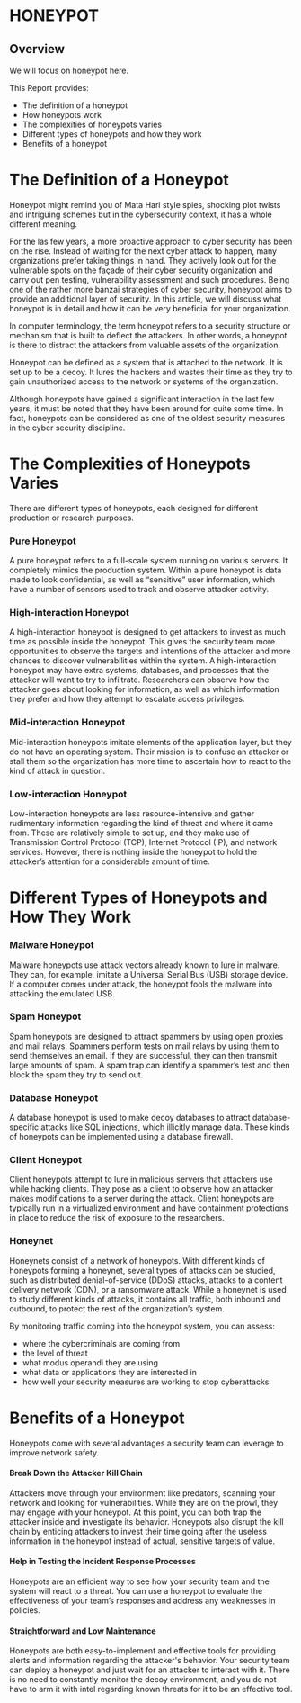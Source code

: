 # HONEYPOT

## Overview

 We will focus on honeypot here.

This Report provides:

* The definition of a honeypot
* How honeypots work
* The complexities of honeypots varies
* Different types of honeypots and how they work
* Benefits of a honeypot




# The Definition of a Honeypot

Honeypot might remind you of Mata Hari style spies, shocking plot twists and intriguing schemes but in the cybersecurity context, it has a whole different meaning.

For the las few years, a more proactive approach to cyber security has been on the rise. Instead of waiting for the next cyber attack to happen, many organizations prefer taking things in hand. They actively look out for the vulnerable spots on the façade of their cyber security organization and carry out pen testing, vulnerability assessment and such procedures. Being one of the rather more banzai strategies of cyber security, honeypot aims to provide an additional layer of security. In this article, we will discuss what honeypot is in detail and how it can be very beneficial for your organization.

In computer terminology, the term honeypot refers to a security structure or mechanism that is built to deflect the attackers. In other words, a honeypot is there to distract the attackers from valuable assets of the organization.

Honeypot can be defined as a system that is attached to the network. It is set up to be a decoy. It lures the hackers and wastes their time as they try to gain unauthorized access to the network or systems of the organization.

Although honeypots have gained a significant interaction in the last few years, it must be noted that they have been around for quite some time. In fact, honeypots can be considered as one of the oldest security measures in the cyber security discipline.





# The Complexities of Honeypots Varies

There are different types of honeypots, each designed for different production or research purposes.

### Pure Honeypot
A pure honeypot refers to a full-scale system running on various servers. It completely mimics the production system. Within a pure honeypot is data made to look confidential, as well as “sensitive” user information, which have a number of sensors used to track and observe attacker activity.

### High-interaction Honeypot
A high-interaction honeypot is designed to get attackers to invest as much time as possible inside the honeypot. This gives the security team more opportunities to observe the targets and intentions of the attacker and more chances to discover vulnerabilities within the system. 
A high-interaction honeypot may have extra systems, databases, and processes that the attacker will want to try to infiltrate. Researchers can observe how the attacker goes about looking for information, as well as which information they prefer and how they attempt to escalate access privileges.

### Mid-interaction Honeypot
Mid-interaction honeypots imitate elements of the application layer, but they do not have an operating system. Their mission is to confuse an attacker or stall them so the organization has more time to ascertain how to react to the kind of attack in question.

### Low-interaction Honeypot
Low-interaction honeypots are less resource-intensive and gather rudimentary information regarding the kind of threat and where it came from. These are relatively simple to set up, and they make use of Transmission Control Protocol (TCP), Internet Protocol (IP), and network services. However, there is nothing inside the honeypot to hold the attacker’s attention for a considerable amount of time.

# Different Types of Honeypots and How They Work

### Malware Honeypot
Malware honeypots use attack vectors already known to lure in malware. They can, for example, imitate a Universal Serial Bus (USB) storage device. If a computer comes under attack, the honeypot fools the malware into attacking the emulated USB.

### Spam Honeypot
Spam honeypots are designed to attract spammers by using open proxies and mail relays. Spammers perform tests on mail relays by using them to send themselves an email. If they are successful, they can then transmit large amounts of spam. A spam trap can identify a spammer’s test and then block the spam they try to send out.

### Database Honeypot
A database honeypot is used to make decoy databases to attract database-specific attacks like SQL injections, which illicitly manage data. These kinds of honeypots can be implemented using a database firewall.

### Client Honeypot
Client honeypots attempt to lure in malicious servers that attackers use while hacking clients. They pose as a client to observe how an attacker makes modifications to a server during the attack. Client honeypots are typically run in a virtualized environment and have containment protections in place to reduce the risk of exposure to the researchers.

### Honeynet
Honeynets consist of a network of honeypots. With different kinds of honeypots forming a honeynet, several types of attacks can be studied, such as distributed denial-of-service (DDoS) attacks, attacks to a content delivery network (CDN), or a ransomware attack. While a honeynet is used to study different kinds of attacks, it contains all traffic, both inbound and outbound, to protect the rest of the organization’s system.

By monitoring traffic coming into the honeypot system, you can assess:
* where the cybercriminals are coming from
* the level of threat
* what modus operandi they are using
* what data or applications they are interested in
* how well your security measures are working to stop cyberattacks


# Benefits of a Honeypot
Honeypots come with several advantages a security team can leverage to improve network safety.

#### Break Down the Attacker Kill Chain
Attackers move through your environment like predators, scanning your network and looking for vulnerabilities. While they are on the prowl, they may engage with your honeypot. At this point, you can both trap the attacker inside and investigate its behavior. Honeypots also disrupt the kill chain by enticing attackers to invest their time going after the useless information in the honeypot instead of actual, sensitive targets of value.

#### Help in Testing the Incident Response Processes
Honeypots are an efficient way to see how your security team and the system will react to a threat. You can use a honeypot to evaluate the effectiveness of your team’s responses and address any weaknesses in policies.

#### Straightforward and Low Maintenance
Honeypots are both easy-to-implement and effective tools for providing alerts and information regarding the attacker's behavior. Your security team can deploy a honeypot and just wait for an attacker to interact with it. There is no need to constantly monitor the decoy environment, and you do not have to arm it with intel regarding known threats for it to be an effective tool.

